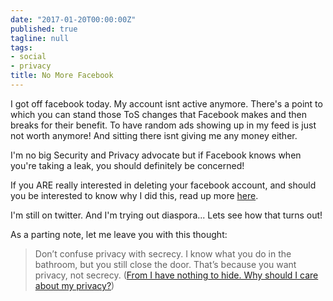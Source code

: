 ```yaml
---
date: "2017-01-20T00:00:00Z"
published: true
tagline: null
tags:
- social
- privacy
title: No More Facebook
---
```


I got off facebook today. My account isnt active anymore. There's a point to which you can stand those ToS changes that Facebook makes and then breaks for their benefit.
To have random ads showing up in my feed is just not worth anymore! And sitting there isnt giving me any money either.

I'm no big Security and Privacy advocate but if Facebook knows when you're taking a leak, you should definitely be concerned!

If you ARE really interested in deleting your facebook account, and should you be interested to know why I did this, read up more [here][1].

I'm still on twitter. And I'm trying out diaspora... Lets see how that turns out!

As a parting note, let me leave you with this thought:

> Don’t confuse privacy with secrecy. I know what you do in the bathroom, but you still close the door. That’s because you want privacy, not secrecy. ([From I have nothing to hide. Why should I care about my privacy?][2])



[1]: http://www.salimvirani.com/facebook/
[2]: https://medium.com/@FabioAEsteves/i-have-nothing-to-hide-why-should-i-care-about-my-privacy-f488281b8f1d#.qk4pd42ww

